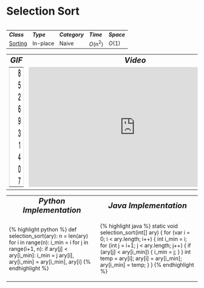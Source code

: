 # Selection Sort
<table>
    <tr>
        <table>
            <tr>
                <td><strong><i>Class</i></strong></td>
                <td><strong><i>Type</i></strong></td>
                <td><strong><i>Category</i></strong></td>
                <td><strong><i>Time</i></strong></td>
                <td><strong><i>Space</i></strong></td>
            </tr>
            <tr>
                <td><a href="/quickreference/Sorting/Sorting">Sorting</a></td>
                <td>In-place</td>
                <td>Naive</td>
                <td><i>O</i>(n<sup>2</sup>)</td>
                <td><i>O</i>(1)</td>
            </tr>
        </table>
    </tr>
    <tr>
        <table>
            <tr style="text-align: center; font-size:20px;">
                <td><strong><i>GIF</i></strong></td>
                <td><strong><i>Video</i></strong></td>
            </tr>
            <tr>
                <td><img src="SelectionSort.gif" alt="Selection Sort GIF" width="80" height="315"/></td>
                <td><iframe width="560" height="315" src="https://www.youtube.com/embed/g-PGLbMth_g" frameborder="0" allow="accelerometer; autoplay; encrypted-media; gyroscope; picture-in-picture" allowfullscreen></iframe></td>
            </tr>
        </table>
    </tr>
    <tr>
        <table>
            <tr style="text-align: center; font-size:20px;">
                <td><strong><i>Python Implementation</i></strong></td>
                <td><strong><i>Java Implementation</i></strong></td>
            </tr>
            <tr>
                <td markdown="block">
                    
{% highlight python %}
def selection_sort(ary):
    n = len(ary)
    for i in range(n):
        i_min = i
        for j in range(i+1, n):
            if ary[j] < ary[i_min]:
                i_min = j
        ary[i], ary[i_min] = ary[i_min], ary[i]
{% endhighlight %}                                 
>

<td markdown="block">
    
{% highlight java %}
static void selection_sort(int[] ary) {
    for (var i = 0; i < ary.length; i++) {
        int i_min = i;
        for (int j = i+1; j < ary.length; j++) {
            if (ary[j] < ary[i_min]) {
                i_min = j;
            }
        } 
        int temp = ary[i];
        ary[i] = ary[i_min];
        ary[i_min] = temp;
    }
}
{% endhighlight %}